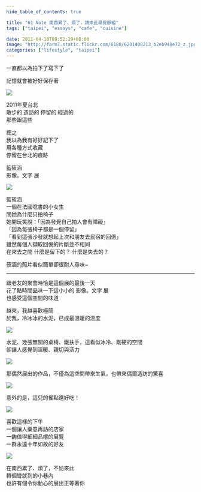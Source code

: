 ```yaml
---
hide_table_of_contents: true

title: "61 Note 南西累了、煩了，請來此尋覓靜縊"
tags: ["taipei", "essays", "cafe", "cuisine"]

date: 2011-04-10T09:52:29+08:00
image: "http://farm7.static.flickr.com/6180/6201408213_b2eb948e72_z.jpg"
categories: ["lifestyle", "taipei"]
---
```


一直都以為拍下了寫下了

記憶就會被好好保存著

![](http://farm7.static.flickr.com/6177/6201919254_af0ac086ba_z.jpg)

2011年夏台北  
散步的 造訪的 停留的 經過的  
那些跟這些

總之  
我以為我有好好記下了  
用各種方式收藏  
停留在台北的痕跡         

籃筱涵  
影像。文字 展

![](http://farm7.static.flickr.com/6142/6201404407_9f0cdefac3_z.jpg)

籃筱涵  
一個在法國唸書的小女生  
問她為什麼只拍椅子  
她開玩笑說：「因為發覺自己拍人會有障礙」  
「因為每張椅子都是一個停留」  
「看到這張沙發就想起上次和朋友去民宿的回億」  
雖然每個人擷取回億的片斷並不相同  
在來去之間  什麼是留下的？  什麼是失去的？

筱涵的照片看似簡單卻很耐人尋味~

---

跟老友的聚會時恰是這個展的最後一天  
花了點時間品味一下這小小的 影像。文字 展  
也感受這個空間的味道

越來，我越喜歡極簡  
於我，冷冰冰的水泥，已成最溫暖的溫度

![](http://farm7.static.flickr.com/6156/6201406499_8ab503bb13_z.jpg)

水泥、幾張無關的桌椅、鐵扶手，這看似冰冷、剛硬的空間  
卻讓人感覺到溫暖、親切與活力

![](http://farm7.static.flickr.com/6154/6201918622_f0e513641e_z.jpg)

那偶然展出的作品，不僅為這空間帶來生氣，也帶來偶爾造訪的驚喜

![](http://farm7.static.flickr.com/6180/6201408213_b2eb948e72_z.jpg)

意外的是，這兒的餐點還好吃！

![](http://farm7.static.flickr.com/6157/6201917176_437ec4fdc6_z.jpg)

喜歡這樣的下午  
一個讓人樂意再訪的店家  
一齣值得細細品嚐的展覽  
一群永遠十年如故的好友

![](http://farm7.static.flickr.com/6154/6201409157_d2b1980e64_z.jpg)

在南西累了、煩了，不妨來此  
轉個彎就到的小巷內  
也許有個令你動心的展出正等著你

